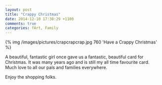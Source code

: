 ```yaml
---
layout: post
title: "Crappy Christmas"
date: 2014-12-10 17:38:29 +1100
comments: true
categories: fArt, Family
---
```

{% img /images/pictures/crapcrapcrap.jpg 760 'Have a Crappy Christmas' %}

A beautiful, fantastic girl once gave us a fantastic, beautiful card for Christmas. It was many years ago and is still my all time favourite card. Much love to all our pals and families everywhere.

Enjoy the shopping folks.
